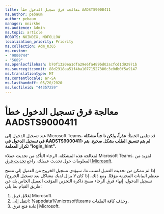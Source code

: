 ```yaml
---
title: معالجة فرق تسجيل الدخول خطأ AADSTS9000411
ms.author: pebaum
author: pebaum
manager: mnirkhe
ms.audience: Admin
ms.topic: article
ROBOTS: NOINDEX, NOFOLLOW
localization_priority: Priority
ms.collection: Adm_O365
ms.custom:
- "9000744"
- "5689"
ms.openlocfilehash: b70f1320ea1dfa29e6fa489bd02acfcd1d92971b
ms.sourcegitcommit: 88d2918aa51f4ba10771527380c3e0db0f5a9147
ms.translationtype: MT
ms.contentlocale: ar-SA
ms.lasthandoff: 05/20/2020
ms.locfileid: "44357259"
---
```

# <a name="addressing-teams-sign-in-error-aadsts9000411"></a>معالجة فرق تسجيل الدخول خطأ AADSTS9000411

عند تسجيل الدخول إلى Microsoft Teams، قد تتلقى الخطأ: **عذراً، ولكن نا جناً مشكلة في تسجيل الدخول في AADSTS9000411: لم يتم تنسيق الطلب بشكل صحيح. يتم تكرار المعلمة "login_hint".**

لمعالجة هذه المشكلة، الرجاء التأكد من تحديث عملاء Microsoft Teams. لمزيد من المعلومات حول تحديث عميلك، راجع [تحديث فرق Microsoft](https://support.office.com/article/Update-Microsoft-Teams-535a8e4b-45f0-4f6c-8b3d-91bca7a51db1).

إذا لم تتمكن من تحديث العميل لسبب ما، سيؤدي تسجيل الخروج من العميل إلى مسح معظم البيانات المخزنة مؤقتًا. ومع ذلك، إذا كان لا يزال لديك مشاكل بعد تسجيل الخروج/تسجيل الدخول، إنهاء فرق الرجاء مسح ذاكرة التخزين المؤقت العميل الخاص بك عن طريق القيام بما يلي:
1. إغلاق فرق Microsoft.
2. انتقل إلى: %appdata%\microsoft\teams وحذف كافة الملفات.
3. إعادة فتح فرق Microsoft.
